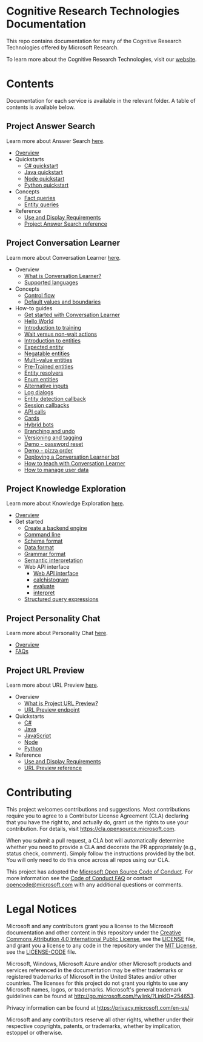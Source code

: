 # Cognitive Research Technologies Documentation

This repo contains documentation for many of the Cognitive Research Technologies offered by Microsoft Research.

To learn more about the Cognitive Research Technologies, visit our [website](https://www.microsoft.com/en-us/research/group/cognitive-research/).

# Contents

Documentation for each service is available in the relevant folder. A table of contents is available below.

## Project Answer Search

Learn more about Answer Search [here](https://www.microsoft.com/en-us/research/project/answer-search/).

- [Overview](Answer-Search/overview.md)
- Quickstarts
  - [C# quickstart](Answer-Search/c-sharp-quickstart.md)
  - [Java quickstart](Answer-Search/java-quickstart.md)
  - [Node quickstart](Answer-Search/node-quickstart.md)
  - [Python quickstart](Answer-Search/python-quickstart.md)
- Concepts
  - [Fact queries](Answer-Search/fact-queries.md)
  - [Entity queries](Answer-Search/entity-queries.md)
- Reference
  - [Use and Display Requirements](Answer-Search/use-display-requirements.md)
  - [Project Answer Search reference](Answer-Search/reference.md)

## Project Conversation Learner

Learn more about Conversation Learner [here](https://www.microsoft.com/en-us/research/project/conversation-learner/).

- Overview
  - [What is Conversation Learner?](Conversation-Learner/overview.md)
  - [Supported languages](Conversation-Learner/languages-supported.md)
- Concepts
  - [Control flow](Conversation-Learner/control-flow.md)
  - [Default values and boundaries](Conversation-Learner/cl-values-and-boundaries.md)
- How-to guides
  - [Get started with Conversation Learner](Conversation-Learner/quickstart.md)
  - [Hello World](Conversation-Learner/tutorials/01-hello-world.md)
  - [Introduction to training](Conversation-Learner/tutorials/02-intro-to-training.md)
  - [Wait versus non-wait actions](Conversation-Learner/tutorials/03-wait-vs-nonwait-actions.md)
  - [Introduction to entities](Conversation-Learner/tutorials/04-introduction-to-entities.md)
  - [Expected entity](Conversation-Learner/tutorials/05-expected-entity.md)
  - [Negatable entities](Conversation-Learner/tutorials/06-negatable-entities.md)
  - [Multi-value entities](Conversation-Learner/tutorials/07-multi-value-entities.md)
  - [Pre-Trained entities](Conversation-Learner/tutorials/08-pre-trained-entities.md)
  - [Entity resolvers](Conversation-Learner/tutorials/09-entity-resolvers.md)
  - [Enum entities](Conversation-Learner/tutorials/tutorial-enum-set-entity.md)
  - [Alternative inputs](Conversation-Learner/tutorials/10-alternative-inputs.md)
  - [Log dialogs](Conversation-Learner/tutorials/11-log-dialogs.md)
  - [Entity detection callback](Conversation-Learner/tutorials/12-entity-detection-callback.md)
  - [Session callbacks](Conversation-Learner/tutorials/13-session-callbacks.md)
  - [API calls](Conversation-Learner/tutorials/14-api-calls.md)
  - [Cards](Conversation-Learner/tutorials/15-cards.md)
  - [Hybrid bots](Conversation-Learner/tutorials/16-hybrid-bots.md)
  - [Branching and undo](Conversation-Learner/tutorials/17-branch-undo.md)
  - [Versioning and tagging](Conversation-Learner/tutorials/18-version-tag.md)
  - [Demo - password reset](Conversation-Learner/tutorials/demo-password-reset.md)
  - [Demo - pizza order](Conversation-Learner/tutorials/demo-pizza-order.md)
  - [Deploying a Conversation Learner bot](Conversation-Learner/deploy-to-bf.md)
  - [How to teach with Conversation Learner](Conversation-Learner/how-to-teach-cl.md)
  - [How to manage user data](Conversation-Learner/managing-data.md)

## Project Knowledge Exploration

Learn more about Knowledge Exploration [here](https://www.microsoft.com/en-us/research/project/knowledge-exploration/).

- [Overview](knowledge-exploration-service/Overview.md)
- Get started
  - [Create a backend engine](knowledge-exploration-service/GettingStarted.md)
  - [Command line](knowledge-exploration-service/CommandLine.md)
  - [Schema format](knowledge-exploration-service/SchemaFormat.md)
  - [Data format](knowledge-exploration-service/DataFormat.md)
  - [Grammar format](knowledge-exploration-service/GrammarFormat.md)
  - [Semantic interpretation](knowledge-exploration-service/SemanticInterpretation.md)
  - Web API interface
    - [Web API interface](knowledge-exploration-service/WebAPI.md)
    - [calchistogram](knowledge-exploration-service/calchistogramMethod.md)
    - [evaluate](knowledge-exploration-service/evaluateMethod.md)
    - [interpret](knowledge-exploration-service/interpretMethod.md)
  - [Structured query expressions](knowledge-exploration-service/Expressions.md)

## Project Personality Chat

Learn more about Personality Chat [here](https://www.microsoft.com/en-us/research/project/personality-chat/).

- [Overview](project-personality-chat/overview.md)
- [FAQs](project-personality-chat/faq.md)

## Project URL Preview

Learn more about URL Preview [here](https://www.microsoft.com/en-us/research/project/url-preview/).

- Overview
  - [What is Project URL Preview?](URL-Preview/overview.md)
  - [URL Preview endpoint](URL-Preview/endpoint.md)
- Quickstarts
  - [C#](URL-Preview/csharp.md)
  - [Java](URL-Preview/java-quickstart.md)
  - [JavaScript](URL-Preview/javascript.md)
  - [Node](URL-Preview/node-quickstart.md)
  - [Python](URL-Preview/python-quickstart.md)
- Reference
  - [Use and Display Requirements](URL-Preview/use-display-requirements.md)
  - [URL Preview reference](URL-Preview/url-preview-reference.md)

# Contributing

This project welcomes contributions and suggestions.  Most contributions require you to agree to a
Contributor License Agreement (CLA) declaring that you have the right to, and actually do, grant us
the rights to use your contribution. For details, visit https://cla.opensource.microsoft.com.

When you submit a pull request, a CLA bot will automatically determine whether you need to provide
a CLA and decorate the PR appropriately (e.g., status check, comment). Simply follow the instructions
provided by the bot. You will only need to do this once across all repos using our CLA.

This project has adopted the [Microsoft Open Source Code of Conduct](https://opensource.microsoft.com/codeofconduct/).
For more information see the [Code of Conduct FAQ](https://opensource.microsoft.com/codeofconduct/faq/) or
contact [opencode@microsoft.com](mailto:opencode@microsoft.com) with any additional questions or comments.

# Legal Notices

Microsoft and any contributors grant you a license to the Microsoft documentation and other content
in this repository under the [Creative Commons Attribution 4.0 International Public License](https://creativecommons.org/licenses/by/4.0/legalcode),
see the [LICENSE](LICENSE) file, and grant you a license to any code in the repository under the [MIT License](https://opensource.org/licenses/MIT), see the
[LICENSE-CODE](LICENSE-CODE) file.

Microsoft, Windows, Microsoft Azure and/or other Microsoft products and services referenced in the documentation
may be either trademarks or registered trademarks of Microsoft in the United States and/or other countries.
The licenses for this project do not grant you rights to use any Microsoft names, logos, or trademarks.
Microsoft's general trademark guidelines can be found at http://go.microsoft.com/fwlink/?LinkID=254653.

Privacy information can be found at https://privacy.microsoft.com/en-us/

Microsoft and any contributors reserve all other rights, whether under their respective copyrights, patents,
or trademarks, whether by implication, estoppel or otherwise.
